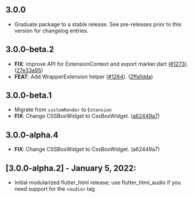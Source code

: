 ## 3.0.0

 - Graduate package to a stable release. See pre-releases prior to this version for changelog entries.

## 3.0.0-beta.2

 - **FIX**: improve API for ExtensionContext and export marker.dart ([#1273](https://github.com/sub6resources/flutter_html/issues/1273)). ([27e33a95](https://github.com/sub6resources/flutter_html/commit/27e33a955e872d47306db9480f74f6da2e9a028a))
 - **FEAT**: Add WrapperExtension helper ([#1264](https://github.com/sub6resources/flutter_html/issues/1264)). ([2ffa1dda](https://github.com/sub6resources/flutter_html/commit/2ffa1ddabb3f2a660ab85c551255b89fe8a24ab5))

## 3.0.0-beta.1

 - Migrate from `customRender` to `Extension`
 - **FIX**: Change CSSBoxWidget to CssBoxWidget. ([a62449a7](https://github.com/sub6resources/flutter_html/commit/a62449a77c18701a0faf8ffd650f9c535b2d006c))

## 3.0.0-alpha.4

 - **FIX**: Change CSSBoxWidget to CssBoxWidget. (a62449a7)

## [3.0.0-alpha.2] - January 5, 2022:
* Initial modularized flutter_html release; use flutter_html_audio if you need support for the `<audio>` tag 
